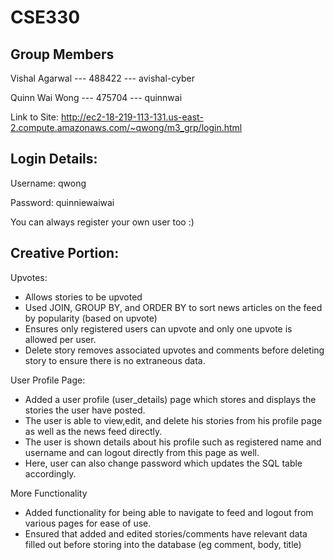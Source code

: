# CSE330
## Group Members
Vishal Agarwal --- 488422 --- avishal-cyber

Quinn Wai Wong --- 475704 --- quinnwai

Link to Site: http://ec2-18-219-113-131.us-east-2.compute.amazonaws.com/~qwong/m3_grp/login.html

## Login Details: 
Username: qwong

Password: quinniewaiwai

You can always register your own user too :)

## Creative Portion: 
Upvotes:
 * Allows stories to be upvoted 
 * Used JOIN, GROUP BY, and ORDER BY to sort news articles on the feed by popularity (based on upvote)
 * Ensures only registered users can upvote and only one upvote is allowed per user.
 * Delete story removes associated upvotes and comments before deleting story to ensure there is no extraneous data.

User Profile Page:
 * Added a user profile (user_details) page which stores and displays the stories the user have posted.
 * The user is able to view,edit, and delete his stories from his profile page as well as the news feed directly.
 * The user is shown details about his profile such as registered name and username and can logout directly from this page as well. 
 * Here, user can also change password which updates the SQL table accordingly.

More Functionality
 * Added functionality for being able to navigate to feed and logout from various pages for ease of use.
 * Ensured that added and edited stories/comments have relevant data filled out before storing into the database (eg comment, body, title)
